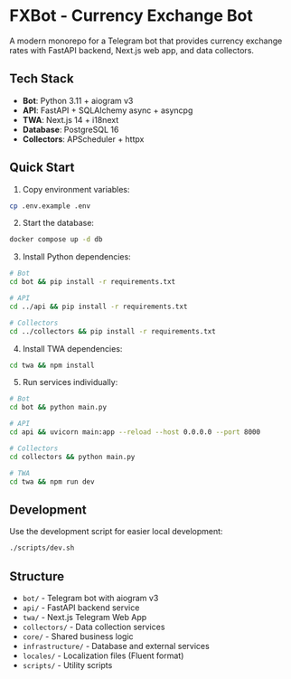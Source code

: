 # FXBot - Currency Exchange Bot

A modern monorepo for a Telegram bot that provides currency exchange rates with FastAPI backend, Next.js web app, and data collectors.

## Tech Stack

- **Bot**: Python 3.11 + aiogram v3
- **API**: FastAPI + SQLAlchemy async + asyncpg
- **TWA**: Next.js 14 + i18next
- **Database**: PostgreSQL 16
- **Collectors**: APScheduler + httpx

## Quick Start

1. Copy environment variables:
```bash
cp .env.example .env
```

2. Start the database:
```bash
docker compose up -d db
```

3. Install Python dependencies:
```bash
# Bot
cd bot && pip install -r requirements.txt

# API
cd ../api && pip install -r requirements.txt

# Collectors
cd ../collectors && pip install -r requirements.txt
```

4. Install TWA dependencies:
```bash
cd twa && npm install
```

5. Run services individually:
```bash
# Bot
cd bot && python main.py

# API
cd api && uvicorn main:app --reload --host 0.0.0.0 --port 8000

# Collectors
cd collectors && python main.py

# TWA
cd twa && npm run dev
```

## Development

Use the development script for easier local development:
```bash
./scripts/dev.sh
```

## Structure

- `bot/` - Telegram bot with aiogram v3
- `api/` - FastAPI backend service
- `twa/` - Next.js Telegram Web App
- `collectors/` - Data collection services
- `core/` - Shared business logic
- `infrastructure/` - Database and external services
- `locales/` - Localization files (Fluent format)
- `scripts/` - Utility scripts
